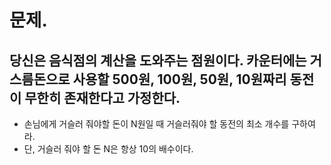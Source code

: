 # 문제.

## 당신은 음식점의 계산을 도와주는 점원이다. 카운터에는 거스름돈으로 사용할 500원, 100원, 50원, 10원짜리 동전이 무한히 존재한다고 가정한다.
- 손님에게 거슬러 줘야할 돈이 N원일 때 거슬러줘야 할 동전의 최소 개수를 구하여라.
- 단, 거슬러 줘야 할 돈 N은 항상 10의 배수이다.
